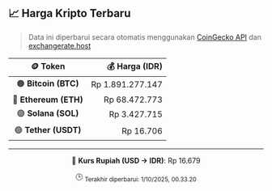 

<!-- HARGA_KRIPTO -->
## 📈 Harga Kripto Terbaru

> Data ini diperbarui secara otomatis menggunakan [CoinGecko API](https://www.coingecko.com/) dan [exchangerate.host](https://exchangerate.host/)

<div align="center">

| 🪙 Token | 💰 Harga (IDR) |
|:------:|---------------:|
| 🟠 **Bitcoin (BTC)**   | Rp 1.891.277.147 |
| 🔵 **Ethereum (ETH)**  | Rp 68.472.773 |
| 🟣 **Solana (SOL)**    | Rp 3.427.715 |
| 🟢 **Tether (USDT)**   | Rp 16.706 |

---

💱 **Kurs Rupiah (USD → IDR)**: Rp 16.679

🕒 <sub>Terakhir diperbarui: 1/10/2025, 00.33.20</sub>

</div>
<!-- /HARGA_KRIPTO -->